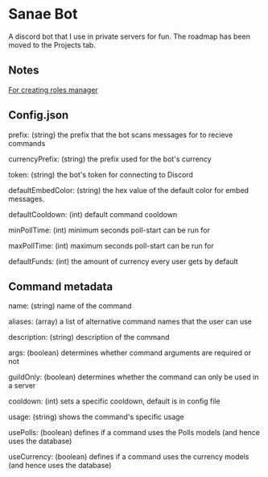 # Sanae Bot
A discord bot that I use in private servers for fun. The roadmap has been moved to the Projects tab.

## Notes

[For creating roles manager](https://www.reddit.com/r/Discordjs/comments/m4qr8i/how_to_have_reaction_collector_run_infinitely_or/)

## Config.json

prefix: (string) the prefix that the bot scans messages for to recieve commands

currencyPrefix: (string) the prefix used for the bot's currency

token: (string) the bot's token for connecting to Discord

defaultEmbedColor: (string) the hex value of the default color for embed messages.

defaultCooldown: (int) default command cooldown

minPollTime: (int) minimum seconds poll-start can be run for

maxPollTime: (int) maximum seconds poll-start can be run for

defaultFunds: (int) the amount of currency every user gets by default


## Command metadata

name: (string) name of the command

aliases: (array) a list of alternative command names that the user can use

description: (string) description of the command

args: (boolean) determines whether command arguments are required or not

guildOnly: (boolean) determines whether the command can only be used in a server

cooldown: (int) sets a specific cooldown, default is in config file

usage: (string) shows the command's specific usage

usePolls: (boolean) defines if a command uses the Polls models (and hence uses the database)

useCurrency: (boolean) defines if a command uses the currency models (and hence uses the database)